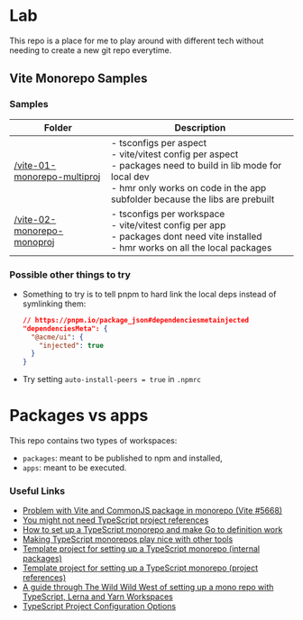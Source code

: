 # Lab

This repo is a place for me to play around with different tech without needing to create a new git repo everytime.

## Vite Monorepo Samples

### Samples

| Folder                                                       | Description                                                                                                                                                                                               |
| ------------------------------------------------------------ | --------------------------------------------------------------------------------------------------------------------------------------------------------------------------------------------------------- |
| [/vite-01-monorepo-multiproj](./vite-01-monorepo-multiproj/) | - tsconfigs per aspect<br/>- vite/vitest config per aspect<br/>- packages need to build in lib mode for local dev<br/>- hmr only works on code in the app subfolder because the libs are prebuilt |
| [/vite-02-monorepo-monoproj](./vite-02-monorepo-monoproj/)   | - tsconfigs per workspace<br/>- vite/vitest config per app<br/>- packages dont need vite installed<br/>- hmr works on all the local packages                                                              |

### Possible other things to try

-   Something to try is to tell pnpm to hard link the local deps instead of symlinking them:

    ```json
    // https://pnpm.io/package_json#dependenciesmetainjected
    "dependenciesMeta": {
      "@acme/ui": {
        "injected": true
      }
    }
    ```

-   Try setting `auto-install-peers = true` in `.npmrc`

# Packages vs apps

This repo contains two types of workspaces:

-   `packages`: meant to be published to npm and installed,
-   `apps`: meant to be executed.

### Useful Links

-   [Problem with Vite and CommonJS package in monorepo (Vite #5668)](https://github.com/vitejs/vite/issues/5668)
-   [You might not need TypeScript project references](https://turbo.build/blog/you-might-not-need-typescript-project-references)
-   [How to set up a TypeScript monorepo and make Go to definition work](https://medium.com/@NiGhTTraX/how-to-set-up-a-typescript-monorepo-with-lerna-c6acda7d4559)
-   [Making TypeScript monorepos play nice with other tools](https://medium.com/@NiGhTTraX/making-typescript-monorepos-play-nice-with-other-tools-a8d197fdc680)
-   [Template project for setting up a TypeScript monorepo (internal packages)](https://github.com/NiGhTTraX/ts-monorepo)
-   [Template project for setting up a TypeScript monorepo (project references)](https://github.com/NiGhTTraX/ts-monorepo/tree/project-references)
-   [A guide through The Wild Wild West of setting up a mono repo with TypeScript, Lerna and Yarn Workspaces](https://blog.ah.technology/a-guide-through-the-wild-wild-west-of-setting-up-a-mono-repo-with-typescript-lerna-and-yarn-ed6a1e5467a)
-   [TypeScript Project Configuration Options](https://plainenglish.io/blog/typescript-project-directory-structure-module-resolution-and-related-configuration-options)
